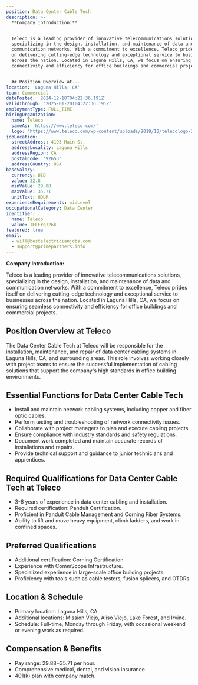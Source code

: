 ```yaml
---
position: Data Center Cable Tech
description: >-
  **Company Introduction:**


  Teleco is a leading provider of innovative telecommunications solutions,
  specializing in the design, installation, and maintenance of data and
  communication networks. With a commitment to excellence, Teleco prides itself
  on delivering cutting-edge technology and exceptional service to businesses
  across the nation. Located in Laguna Hills, CA, we focus on ensuring seamless
  connectivity and efficiency for office buildings and commercial projects.


  ## Position Overview at...
location: 'Laguna Hills, CA'
team: Commercial
datePosted: '2024-12-18T04:22:36.191Z'
validThrough: '2025-01-20T04:22:36.191Z'
employmentType: FULL_TIME
hiringOrganization:
  name: Teleco
  sameAs: 'https://www.teleco.com/'
  logo: 'https://www.teleco.com/wp-content/uploads/2019/10/telecologo-2023.png'
jobLocation:
  streetAddress: 4193 Main St.
  addressLocality: Laguna Hills
  addressRegion: CA
  postalCode: '92653'
  addressCountry: USA
baseSalary:
  currency: USD
  value: 32.8
  minValue: 29.88
  maxValue: 35.71
  unitText: HOUR
experienceRequirements: midLevel
occupationalCategory: Data Center
identifier:
  name: Teleco
  value: TELErq726k
featured: true
email:
  - will@bestelectricianjobs.com
  - support@primepartners.info
---
```




**Company Introduction:**

Teleco is a leading provider of innovative telecommunications solutions, specializing in the design, installation, and maintenance of data and communication networks. With a commitment to excellence, Teleco prides itself on delivering cutting-edge technology and exceptional service to businesses across the nation. Located in Laguna Hills, CA, we focus on ensuring seamless connectivity and efficiency for office buildings and commercial projects.

## Position Overview at Teleco

The Data Center Cable Tech at Teleco will be responsible for the installation, maintenance, and repair of data center cabling systems in Laguna Hills, CA, and surrounding areas. This role involves working closely with project teams to ensure the successful implementation of cabling solutions that support the company's high standards in office building environments.

## Essential Functions for Data Center Cable Tech

- Install and maintain network cabling systems, including copper and fiber optic cables.
- Perform testing and troubleshooting of network connectivity issues.
- Collaborate with project managers to plan and execute cabling projects.
- Ensure compliance with industry standards and safety regulations.
- Document work completed and maintain accurate records of installations and repairs.
- Provide technical support and guidance to junior technicians and apprentices.

## Required Qualifications for Data Center Cable Tech at Teleco

- 3-6 years of experience in data center cabling and installation.
- Required certification: Panduit Certification.
- Proficient in Panduit Cable Management and Corning Fiber Systems.
- Ability to lift and move heavy equipment, climb ladders, and work in confined spaces.

## Preferred Qualifications

- Additional certification: Corning Certification.
- Experience with CommScope Infrastructure.
- Specialized experience in large-scale office building projects.
- Proficiency with tools such as cable testers, fusion splicers, and OTDRs.

## Location & Schedule

- Primary location: Laguna Hills, CA.
- Additional locations: Mission Viejo, Aliso Viejo, Lake Forest, and Irvine.
- Schedule: Full-time, Monday through Friday, with occasional weekend or evening work as required.

## Compensation & Benefits

- Pay range: $29.88-$35.71 per hour.
- Comprehensive medical, dental, and vision insurance.
- 401(k) plan with company match.